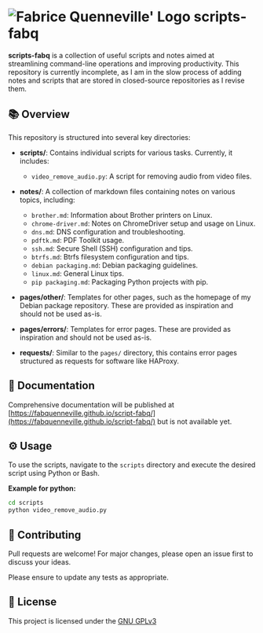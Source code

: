 # ![Fabrice Quenneville' Logo](https://fabq.ca/img/icons/favicon-32x32.webp) scripts-fabq

**scripts-fabq** is a collection of useful scripts and notes aimed at streamlining command-line operations and improving productivity. This repository is currently incomplete, as I am in the slow process of adding notes and scripts that are stored in closed-source repositories as I revise them.

## 📚 Overview

This repository is structured into several key directories:

- **scripts/**: Contains individual scripts for various tasks. Currently, it includes:

  - `video_remove_audio.py`: A script for removing audio from video files.

- **notes/**: A collection of markdown files containing notes on various topics, including:

  - `brother.md`: Information about Brother printers on Linux.
  - `chrome-driver.md`: Notes on ChromeDriver setup and usage on Linux.
  - `dns.md`: DNS configuration and troubleshooting.
  - `pdftk.md`: PDF Toolkit usage.
  - `ssh.md`: Secure Shell (SSH) configuration and tips.
  - `btrfs.md`: Btrfs filesystem configuration and tips.
  - `debian packaging.md`: Debian packaging guidelines.
  - `linux.md`: General Linux tips.
  - `pip packaging.md`: Packaging Python projects with pip.

- **pages/other/**: Templates for other pages, such as the homepage of my Debian package repository. These are provided as inspiration and should not be used as-is.

- **pages/errors/**: Templates for error pages. These are provided as inspiration and should not be used as-is.

- **requests/**: Similar to the `pages/` directory, this contains error pages structured as requests for software like HAProxy.

## 📖 Documentation

Comprehensive documentation will be published at [https://fabquenneville.github.io/script-fabq/](https://fabquenneville.github.io/script-fabq/) but is not available yet.

## ⚙️ Usage

To use the scripts, navigate to the `scripts` directory and execute the desired script using Python or Bash.

**Example for python:**

```bash
cd scripts
python video_remove_audio.py
```

## 🤝 Contributing

Pull requests are welcome! For major changes, please open an issue first to discuss your ideas.

Please ensure to update any tests as appropriate.

## 📜 License

This project is licensed under the [GNU GPLv3](https://choosealicense.com/licenses/gpl-3.0/)
